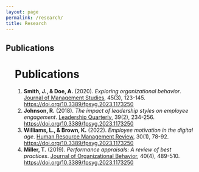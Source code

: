 ```yaml
---
layout: page
permalink: /research/
title: Research
---
```


<h2>Publications</h2>
<ul>

<!DOCTYPE html>
<html>
<head>
    <title>Publications</title>
</head>
<body>
    <h1>Publications</h1>
    <ol>
        <li>
            <strong>Smith, J., & Doe, A.</strong> (2020). <em>Exploring organizational behavior</em>. <u>Journal of Management Studies</u>, 45(3), 123-145. 
            <a href="https://doi.org/10.3389/fpsyg.2023.1173250">https://doi.org/10.3389/fpsyg.2023.1173250</a>
        </li>
        <li>
            <strong>Johnson, R.</strong> (2018). <em>The impact of leadership styles on employee engagement</em>. <u>Leadership Quarterly</u>, 39(2), 234-256. 
            <a href="https://doi.org/10.3389/fpsyg.2023.1173250">https://doi.org/10.3389/fpsyg.2023.1173250</a>
        </li>
        <li>
            <strong>Williams, L., & Brown, K.</strong> (2022). <em>Employee motivation in the digital age</em>. <u>Human Resource Management Review</u>, 30(1), 78-92. 
            <a href="https://doi.org/10.3389/fpsyg.2023.1173250">https://doi.org/10.3389/fpsyg.2023.1173250</a>
        </li>
        <li>
            <strong>Miller, T.</strong> (2019). <em>Performance appraisals: A review of best practices</em>. <u>Journal of Organizational Behavior</u>, 40(4), 489-510. 
            <a href="https://doi.org/10.3389/fpsyg.2023.1173250">https://doi.org/10.3389/fpsyg.2023.1173250</a>
        </li>
    </ol>
</body>
</html>

		
